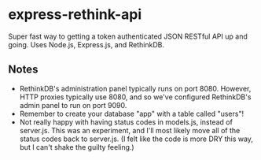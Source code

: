 # express-rethink-api
Super fast way to getting a token authenticated JSON RESTful API up and going. Uses Node.js, Express.js, and RethinkDB.

## Notes
* RethinkDB's administration panel typically runs on port 8080. However, HTTP proxies typically use 8080, and so we've configured RethinkDB's admin panel to run on port 9090.
* Remember to create your database "app" with a table called "users"!
* Not really happy with having status codes in models.js, instead of server.js. This was an experiment, and I'll most likely move all of the status codes back to server.js. (I felt like the code is more DRY this way, but I can't shake the guilty feeling.)
